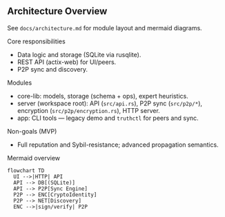 ## Architecture Overview

See `docs/architecture.md` for module layout and mermaid diagrams.

Core responsibilities
- Data logic and storage (SQLite via rusqlite).
- REST API (actix-web) for UI/peers.
- P2P sync and discovery.

Modules
- core-lib: models, storage (schema + ops), expert heuristics.
- server (workspace root): API (`src/api.rs`), P2P sync (`src/p2p/*`), encryption (`src/p2p/encryption.rs`), HTTP server.
- app: CLI tools — legacy demo and `truthctl` for peers and sync.

Non-goals (MVP)
- Full reputation and Sybil-resistance; advanced propagation semantics.

Mermaid overview
```mermaid
flowchart TD
  UI -->|HTTP| API
  API --> DB[(SQLite)]
  API --> P2P[Sync Engine]
  P2P --> ENC[CryptoIdentity]
  P2P --> NET[Discovery]
  ENC -->|sign/verify| P2P
```
